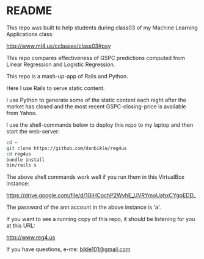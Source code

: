# README

This repo was built to help students during class03 of my Machine Learning Applications class:

http://www.ml4.us/cclasses/class03#psy

This repo compares effectiveness of GSPC predictions computed from Linear Regression and Logistic Regression.

This repo is a mash-up-app of Rails and Python.

Here I use Rails to serve static content.

I use Python to generate some of the static content each night after the market has closed and the most recent GSPC-closing-price is available from Yahoo.

I use the shell-commands below to deploy this repo to my laptop and then start the web-server:

```bash
cd ~
git clone https://github.com/danbikle/reg4us
cd reg4us
bundle install
bin/rails s
```

The above shell commands work well if you run them in this VirtualBox instance:

https://drive.google.com/file/d/1GiHCochP2WvhE_UVRYmoUahxCYgpEDD_

The password of the ann account in the above instance is 'a'.

If you want to see a running copy of this repo, it should be listening for you at this URL:

http://www.reg4.us

If you have questions, e-me: bikle101@gmail.com

